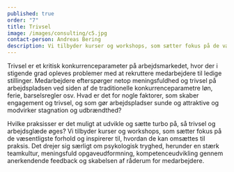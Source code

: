 ```yaml
---
published: true
order: "7"
title: Trivsel
image: /images/consulting/c5.jpg
contact-person: Andreas Bering
description: Vi tilbyder kurser og workshops, som sætter fokus på de væsentligste forhold og inspirerer til, hvordan de kan omsættes til praksis. Det drejer sig særligt om psykologisk tryghed, herunder en stærk teamkultur, meningsfuld opgaveudformning, kompetenceudvikling gennem anerkendende feedback og skabelsen af råderum for medarbejdere.
---
```


Trivsel er et kritisk konkurrenceparameter på arbejdsmarkedet, hvor der i stigende grad opleves problemer med at rekruttere medarbejdere til ledige stillinger. Medarbejdere efterspørger netop meningsfuldhed og trivsel på arbejdspladsen ved siden af de traditionelle konkurrenceparametre løn, ferie, barselsregler osv. Hvad er det for nogle faktorer, som skaber engagement og trivsel, og som gør arbejdspladser sunde og attraktive og modvirker stagnation og udbrændthed?

Hvilke praksisser er det muligt at udvikle og sætte turbo på, så trivsel og arbejdsglæde øges? Vi tilbyder kurser og workshops, som sætter fokus på de væsentligste forhold og inspirerer til, hvordan de kan omsættes til praksis. Det drejer sig særligt om psykologisk tryghed, herunder en stærk teamkultur, meningsfuld opgaveudformning, kompetenceudvikling gennem anerkendende feedback og skabelsen af råderum for medarbejdere.